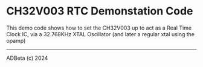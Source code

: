 # CH32V003 RTC Demonstation Code

This demo code shows how to set the CH32V003 up to act as a Real Time Clock
IC, via a 32.768KHz XTAL Oscillator (and later a regular xtal using the opamp)

----
ADBeta (c) 2024
